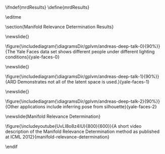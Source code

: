 \ifndef{mrdResults}
\define{mrdResults}

\editme

\section{Manifold Relevance Determination Results}

\newslide{}

\figure{\includediagram{\diagramsDir/gplvm/andreas-deep-talk-0}{90%}}{The Yale Faces data set shows different people under different lighting conditions}{yale-faces-0}

\newslide{}

\figure{\includediagram{\diagramsDir/gplvm/andreas-deep-talk-1}{90%}}{ARD Demonstrates not all of the latent space is used.}{yale-faces-1}

\newslide{}

\figure{\includediagram{\diagramsDir/gplvm/andreas-deep-talk-2}{90%}}{Other applications include inferring pose from silhouette}{yale-faces-2}

\newslide{Manifold Relevance Determination}

\figure{\includeyoutube{UvLI8o8z4IU}{800}{600}}{A short video description of the Manifold Relevance Determination method as published at ICML 2012}{manifold-relevance-determination}

\endif

<!--frame end-->

